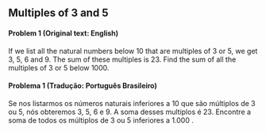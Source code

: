## Multiples of 3 and 5

#### Problem 1 (Original text: English)

If we list all the natural numbers below 10 that are multiples of 3 or 5, we get 3, 5, 6 and 9. The sum of these multiples is 23. Find the sum of all the multiples of 3 or 5 below 1000.

#### Problema 1 (Tradução: Português Brasileiro)

Se nos listarmos os números naturais inferiores a 10 que são múltiplos de 3 ou 5, nós obteremos 3, 5, 6 e 9. A soma desses multiplos é 23. Encontre a soma de todos os múltiplos de 3 ou 5 inferiores a 1.000 .